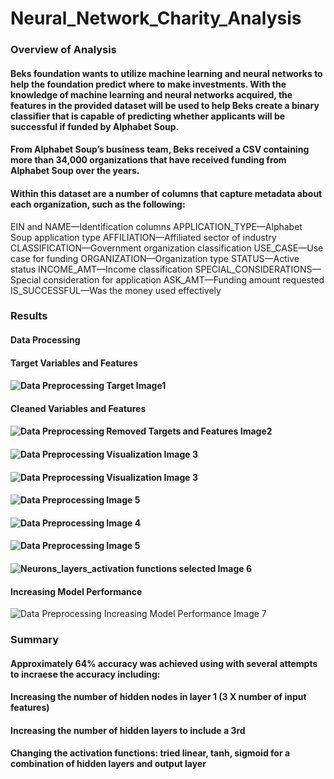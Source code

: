 # Neural_Network_Charity_Analysis

### Overview of Analysis

####  Beks foundation wants to utilize machine learning and neural networks to help the foundation predict where to make investments. With the knowledge of machine learning and neural networks acquired, the features in the provided dataset will be used to help Beks create a binary classifier that is capable of predicting whether applicants will be successful if funded by Alphabet Soup.
####  From Alphabet Soup’s business team, Beks received a CSV containing more than 34,000 organizations that have received funding from Alphabet Soup over the years.
#### Within this dataset are a number of columns that capture metadata about each organization, such as the following:

EIN and NAME—Identification columns
APPLICATION_TYPE—Alphabet Soup application type
AFFILIATION—Affiliated sector of industry
CLASSIFICATION—Government organization classification
USE_CASE—Use case for funding
ORGANIZATION—Organization type
STATUS—Active status
INCOME_AMT—Income classification
SPECIAL_CONSIDERATIONS—Special consideration for application
ASK_AMT—Funding amount requested
IS_SUCCESSFUL—Was the money used effectively


### Results

#### Data Processing

#### Target Variables and Features

#### ![Data Preprocessing Target Image1](https://user-images.githubusercontent.com/112135658/216776356-c4f48143-d911-4e48-ab56-3b82f14198d5.jpg)

#### Cleaned Variables and Features

#### ![Data Preprocessing Removed Targets and Features Image2](https://user-images.githubusercontent.com/112135658/216776438-a5dbcd2e-6381-4b3f-b9c1-54128e6c2ab8.jpg)

#### ![Data Preprocessing Visualization Image 3](https://user-images.githubusercontent.com/112135658/216776940-329612da-6674-476e-9786-25c2a94ec156.jpg)
      
#### ![Data Preprocessing Visualization Image 3](https://user-images.githubusercontent.com/112135658/216776958-15399f23-8de9-46c2-9f5a-be4334b18033.jpg)
#### ![Data Preprocessing Image 5](https://user-images.githubusercontent.com/112135658/216776981-29de4451-9a7f-4c7a-b663-bca360583f36.jpg)
      
#### ![Data Preprocessing Image 4](https://user-images.githubusercontent.com/112135658/216777041-09cac385-2423-41b4-9396-1d60a8f791b7.jpg)
#### ![Data Preprocessing Image 5](https://user-images.githubusercontent.com/112135658/216777053-5b706596-797d-44e6-8d15-f1cba6519286.jpg)
#### ![Neurons_layers_activation functions selected Image 6](https://user-images.githubusercontent.com/112135658/216777083-29780246-7af3-430d-8187-a39cf990b633.jpg)

#### Increasing Model Performance

![Data Preprocessing Increasing Model Performance Image 7](https://user-images.githubusercontent.com/112135658/216776531-560298a7-955f-4151-b836-69aba6642e7e.jpg)

### Summary

#### Approximately 64% accuracy was achieved using with several attempts to incraese the accuracy including:
#### Increasing the number of hidden nodes in layer 1 (3 X number of input features)
#### Increasing the number of hidden layers to include a 3rd
#### Changing the activation functions: tried linear, tanh, sigmoid for a combination of hidden layers and output layer





